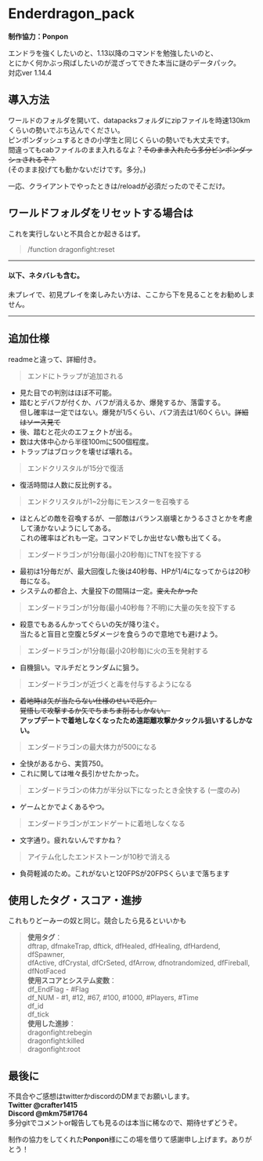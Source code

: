 # Enderdragon_pack

**制作協力：Ponpon**

エンドラを強くしたいのと、1.13以降のコマンドを勉強したいのと、  
とにかく何かぶっ飛ばしたいのが混ざってできた本当に謎のデータパック。  
対応ver 1.14.4

## 導入方法

ワールドのフォルダを開いて、datapacksフォルダにzipファイルを時速130kmくらいの勢いでぶち込んでください。  
ピンポンダッシュするときの小学生と同じくらいの勢いでも大丈夫です。  
間違ってもcabファイルのまま入れるなよ？~~そのまま入れたら多分ピンポンダッシュされるぞ？~~  
(そのまま投げても動かないだけです。多分。)

一応、クライアントでやったときは/reloadが必須だったのでそこだけ。

## ワールドフォルダをリセットする場合は

これを実行しないと不具合とか起きるはず。
>/function dragonfight:reset

- - - - - - - - - - - - - - - - - - - - - - - 
[](気合の連打)

#### 以下、ネタバレも含む。
未プレイで、初見プレイを楽しみたい方は、ここから下を見ることをお勧めしません。

- - - - - - - - - - - - - - - - - - - - - - - 
[](迫真の連打)

## 追加仕様

readmeと違って、詳細付き。
>エンドにトラップが追加される  
 - 見た目での判別はほぼ不可能。
 - 踏むとデバフが付くか、バフが消えるか、爆発するか、落雷する。  
   但し確率は一定ではない。爆発が1/5くらい、バフ消去は1/60くらい。~~詳細はソース見て~~
 - 後、踏むと花火のエフェクトが出る。
 - 数は大体中心から半径100mに500個程度。
 - トラップはブロックを壊せば壊れる。
>エンドクリスタルが15分で復活  
 - 復活時間は人数に反比例する。  
>エンドクリスタルが1~2分毎にモンスターを召喚する  
 - ほとんどの敵を召喚するが、一部敵はバランス崩壊とかうるささとかを考慮して湧かないようにしてある。  
   これの確率はどれも一定。コマンドでしか出せない敵も出てくる。
>エンダードラゴンが1分毎(最小20秒毎)にTNTを投下する  
 - 最初は1分毎だが、最大回復した後は40秒毎、HPが1/4になってからは20秒毎になる。
 - システムの都合上、大量投下の間隔は一定。~~変えたかった~~
>エンダードラゴンが1分毎(最小40秒毎？不明)に大量の矢を投下する  
 - 殺意でもあるんかってぐらいの矢が降り注ぐ。  
   当たると盲目と空腹と5ダメージを食らうので意地でも避けよう。
>エンダードラゴンが1分毎(最小20秒毎)に火の玉を発射する  
 - 自機狙い。マルチだとランダムに狙う。
>エンダードラゴンが近づくと毒を付与するようになる  
 - ~~着地時は矢が当たらない仕様のせいで厄介。~~  
   ~~覚悟して攻撃するか矢でちまちま削るしかない。~~  
   **アップデートで着地しなくなったため遠距離攻撃かタックル狙いするしかない。**  
>エンダードラゴンの最大体力が500になる  
 - 全快があるから、実質750。
 - これに関しては唯々長引かせたかった。
>エンダードラゴンの体力が半分以下になったとき全快する (一度のみ)  
 - ゲームとかでよくあるやつ。  
>エンダードラゴンがエンドゲートに着地しなくなる  
 - 文字通り。疲れないんですかね？  
>アイテム化したエンドストーンが10秒で消える  
 - 負荷軽減のため。これがないと120FPSが20FPSくらいまで落ちます
 
## 使用したタグ・スコア・進捗
これもりどーみーの奴と同じ。競合したら見るといいかも
> **使用タグ**：  
>   dftrap, dfmakeTrap, dftick, dfHealed, dfHealing, dfHardend, dfSpawner,  
>   dfActive, dfCrystal, dfCrSeted, dfArrow, dfnotrandomized, dfFireball, dfNotFaced  
> **使用スコアとシステム変数**：  
>   df_EndFlag - #Flag  
>   df_NUM - #1, #12, #67, #100, #1000, #Players, #Time  
>   df_id  
>   df_tick  
> **使用した進捗**：  
>   dragonfight:rebegin  
>   dragonfight:killed  
>   dragonfight:root  

## 最後に
不具合やご感想はtwitterかdiscordのDMまでお願いします。  
 **Twitter @crafter1415  
 Discord @mkm75#1764**  
多分gitでコメントor報告しても見るのは本当に稀なので、期待せずどうぞ。

制作の協力をしてくれた**Ponpon**様にこの場を借りて感謝申し上げます。ありがとう！
